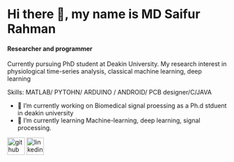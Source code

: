 # Hi there 👋, my name is MD Saifur Rahman
#### Researcher and programmer 


Currently pursuing PhD student at Deakin University.
My research interest in physiological time-series analysis, classical machine learning, deep learning

Skills: MATLAB/ PYTOHN/ ARDUINO / ANDROID/ PCB designer/C/JAVA

- 🔭 I’m currently working on Biomedical signal proessing as a Ph.d stduent in deakin university 
- 🌱 I’m currently learning Machine-learning, deep learning, signal processing. 


[<img src='https://cdn.jsdelivr.net/npm/simple-icons@3.0.1/icons/github.svg' alt='github' height='40'>](https://github.com/https://github.com/Saifur-AI)  [<img src='https://cdn.jsdelivr.net/npm/simple-icons@3.0.1/icons/linkedin.svg' alt='linkedin' height='40'>](https://www.linkedin.com/in/mdsaifur-rahman)  

